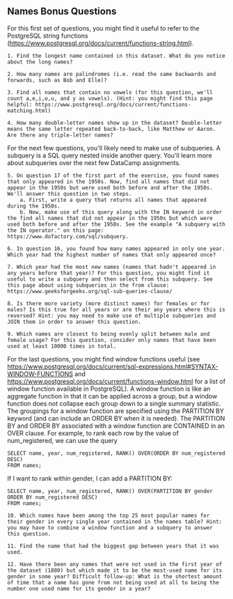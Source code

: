 ## Names Bonus Questions

For this first set of questions, you might find it useful to refer to the PostgreSQL string functions (https://www.postgresql.org/docs/current/functions-string.html).

	1. Find the longest name contained in this dataset. What do you notice about the long names?

	2. How many names are palindromes (i.e. read the same backwards and forwards, such as Bob and Elle)?

	3. Find all names that contain no vowels (for this question, we'll count a,e,i,o,u, and y as vowels). (Hint: you might find this page helpful: https://www.postgresql.org/docs/current/functions-matching.html)

	4. How many double-letter names show up in the dataset? Double-letter means the same letter repeated back-to-back, like Matthew or Aaron. Are there any triple-letter names?

For the next few questions, you'll likely need to make use of subqueries. A subquery is a SQL query nested inside another query. You'll learn more about subqueries over the next few DataCamp assignments.

	5. On question 17 of the first part of the exercise, you found names that only appeared in the 1950s. Now, find all names that did not appear in the 1950s but were used both before and after the 1950s. We'll answer this question in two steps.
		a. First, write a query that returns all names that appeared during the 1950s.
		b. Now, make use of this query along with the IN keyword in order the find all names that did not appear in the 1950s but which were used both before and after the 1950s. See the example "A subquery with the IN operator." on this page: https://www.dofactory.com/sql/subquery.
	
	6. In question 16, you found how many names appeared in only one year. Which year had the highest number of names that only appeared once?

	7. Which year had the most new names (names that hadn't appeared in any years before that year)? For this question, you might find it useful to write a subquery and then select from this subquery. See this page about using subqueries in the from clause: https://www.geeksforgeeks.org/sql-sub-queries-clause/

	8. Is there more variety (more distinct names) for females or for males? Is this true for all years or are their any years where this is reversed? Hint: you may need to make use of multiple subqueries and JOIN them in order to answer this question.

	9. Which names are closest to being evenly split between male and female usage? For this question, consider only names that have been used at least 10000 times in total. 

For the last questions, you might find window functions useful (see https://www.postgresql.org/docs/current/sql-expressions.html#SYNTAX-WINDOW-FUNCTIONS and https://www.postgresql.org/docs/current/functions-window.html for a list of window function available in PostgreSQL). A window function is like an aggregate function in that it can be applied across a group, but a window function does not collapse each group down to a single summary statistic. The groupings for a window function are specified using the PARTITION BY keyword (and can include an ORDER BY when it is needed). The PARTITION BY and ORDER BY associated with a window function are CONTAINED in an OVER clause.
For example, to rank each row by the value of num_registered, we can use the query
```
SELECT name, year, num_registered, RANK() OVER(ORDER BY num_registered DESC)
FROM names;
```

If I want to rank within gender, I can add a PARTITION BY:  
```
SELECT name, year, num_registered, RANK() OVER(PARTITION BY gender ORDER BY num_registered DESC)
FROM names;
```

	10. Which names have been among the top 25 most popular names for their gender in every single year contained in the names table? Hint: you may have to combine a window function and a subquery to answer this question.

	11. Find the name that had the biggest gap between years that it was used. 

	12. Have there been any names that were not used in the first year of the dataset (1880) but which made it to be the most-used name for its gender in some year? Difficult follow-up: What is the shortest amount of time that a name has gone from not being used at all to being the number one used name for its gender in a year?